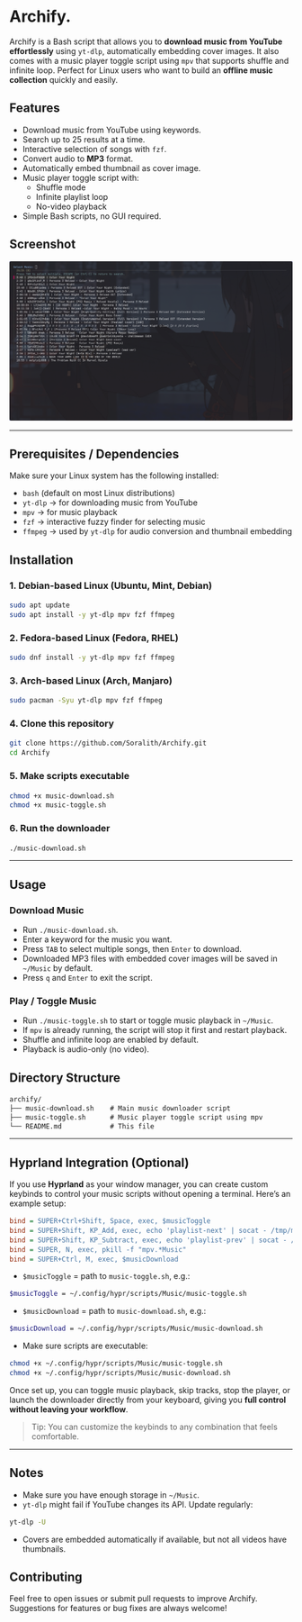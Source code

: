 
# Archify.

Archify is a Bash script that allows you to **download music from YouTube effortlessly** using `yt-dlp`, automatically embedding cover images. It also comes with a music player toggle script using `mpv` that supports shuffle and infinite loop. Perfect for Linux users who want to build an **offline music collection** quickly and easily.

## Features

- Download music from YouTube using keywords.
- Search up to 25 results at a time.
- Interactive selection of songs with `fzf`.
- Convert audio to **MP3** format.
- Automatically embed thumbnail as cover image.
- Music player toggle script with:
  - Shuffle mode
  - Infinite playlist loop
  - No-video playback
- Simple Bash scripts, no GUI required.

## Screenshot

![Error fetching..](image.png)

---

## Prerequisites / Dependencies

Make sure your Linux system has the following installed:

- `bash` (default on most Linux distributions)
- `yt-dlp` → for downloading music from YouTube
- `mpv` → for music playback
- `fzf` → interactive fuzzy finder for selecting music
- `ffmpeg` → used by `yt-dlp` for audio conversion and thumbnail embedding

## Installation

### 1. Debian-based Linux (Ubuntu, Mint, Debian)

```bash
sudo apt update
sudo apt install -y yt-dlp mpv fzf ffmpeg
````

### 2. Fedora-based Linux (Fedora, RHEL)

```bash
sudo dnf install -y yt-dlp mpv fzf ffmpeg
```

### 3. Arch-based Linux (Arch, Manjaro)

```bash
sudo pacman -Syu yt-dlp mpv fzf ffmpeg
```

### 4. Clone this repository

```bash
git clone https://github.com/Soralith/Archify.git
cd Archify
```

### 5. Make scripts executable

```bash
chmod +x music-download.sh
chmod +x music-toggle.sh
```

### 6. Run the downloader

```bash
./music-download.sh
```

---

## Usage

### Download Music

* Run `./music-download.sh`.
* Enter a keyword for the music you want.
* Press `TAB` to select multiple songs, then `Enter` to download.
* Downloaded MP3 files with embedded cover images will be saved in `~/Music` by default.
* Press `q` and `Enter` to exit the script.

### Play / Toggle Music

* Run `./music-toggle.sh` to start or toggle music playback in `~/Music`.
* If `mpv` is already running, the script will stop it first and restart playback.
* Shuffle and infinite loop are enabled by default.
* Playback is audio-only (no video).

## Directory Structure

```
archify/
├── music-download.sh    # Main music downloader script
├── music-toggle.sh      # Music player toggle script using mpv
└── README.md            # This file
```

---

## Hyprland Integration (Optional)

If you use **Hyprland** as your window manager, you can create custom keybinds to control your music scripts without opening a terminal. Here’s an example setup:

```ini
bind = SUPER+Ctrl+Shift, Space, exec, $musicToggle
bind = SUPER+Shift, KP_Add, exec, echo 'playlist-next' | socat - /tmp/mpvsocket
bind = SUPER+Shift, KP_Subtract, exec, echo 'playlist-prev' | socat - /tmp/mpvsocket
bind = SUPER, N, exec, pkill -f "mpv.*Music"
bind = SUPER+Ctrl, M, exec, $musicDownload
```

* `$musicToggle` = path to `music-toggle.sh`, e.g.:

```bash
$musicToggle = ~/.config/hypr/scripts/Music/music-toggle.sh
```

* `$musicDownload` = path to `music-download.sh`, e.g.:

```bash
$musicDownload = ~/.config/hypr/scripts/Music/music-download.sh
```

* Make sure scripts are executable:

```bash
chmod +x ~/.config/hypr/scripts/Music/music-toggle.sh
chmod +x ~/.config/hypr/scripts/Music/music-download.sh
```

Once set up, you can toggle music playback, skip tracks, stop the player, or launch the downloader directly from your keyboard, giving you **full control without leaving your workflow**.

> Tip: You can customize the keybinds to any combination that feels comfortable.

---

## Notes

* Make sure you have enough storage in `~/Music`.
* `yt-dlp` might fail if YouTube changes its API. Update regularly:

```bash
yt-dlp -U
```

* Covers are embedded automatically if available, but not all videos have thumbnails.

## Contributing

Feel free to open issues or submit pull requests to improve Archify. Suggestions for features or bug fixes are always welcome!

